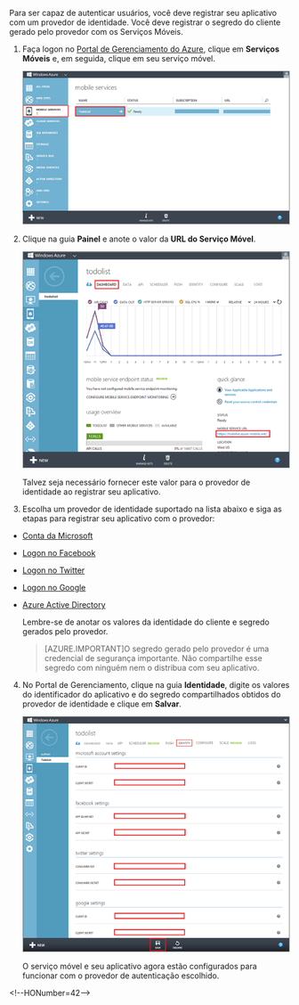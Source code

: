 ﻿

Para ser capaz de autenticar usuários, você deve registrar seu aplicativo com um provedor de identidade. Você deve registrar o segredo do cliente gerado pelo provedor com os Serviços Móveis.

1. Faça logon no [Portal de Gerenciamento do Azure], clique em **Serviços Móveis** e, em seguida, clique em seu serviço móvel.

   	![](./media/mobile-services-register-authentication/mobile-services-selection.png)

2. Clique na guia **Painel** e anote o valor da **URL do Serviço Móvel**.

   	![](./media/mobile-services-register-authentication/mobile-service-uri.png)

    Talvez seja necessário fornecer este valor para o provedor de identidade ao registrar seu aplicativo.

3. Escolha um provedor de identidade suportado na lista abaixo e siga as etapas para registrar seu aplicativo com o provedor:

 - <a href="/pt-br/documentation/articles/mobile-services-how-to-register-microsoft-authentication/" target="_blank">Conta da Microsoft</a>
 - <a href="/pt-br/documentation/articles/mobile-services-how-to-register-facebook-authentication/" target="_blank">Logon no Facebook</a>
 - <a href="/pt-br/documentation/articles/mobile-services-how-to-register-twitter-authentication/" target="_blank">Logon no Twitter</a>
 - <a href="/pt-br/documentation/articles/mobile-services-how-to-register-google-authentication/" target="_blank">Logon no Google</a>
 - <a href="/pt-br/documentation/articles/mobile-services-how-to-register-active-directory-authentication/" target="_blank">Azure Active Directory</a>


    Lembre-se de anotar os valores da identidade do cliente e segredo gerados pelo provedor.

    > [AZURE.IMPORTANT]O segredo gerado pelo provedor é uma credencial de segurança importante. Não compartilhe esse segredo com ninguém nem o distribua com seu aplicativo.

4. No Portal de Gerenciamento, clique na guia **Identidade**, digite os valores do identificador do aplicativo e do segredo compartilhados obtidos do provedor de identidade e clique em **Salvar**.

   	![](./media/mobile-services-register-authentication/mobile-identity-tab.png)

	O serviço móvel e seu aplicativo agora estão configurados para funcionar com o provedor de autenticação escolhido.

<!-- URLs. -->
[Portal de Gerenciamento do Azure]: https://manage.windowsazure.com/
\<!--HONumber=42-->
